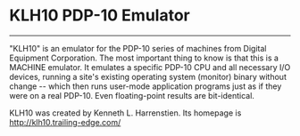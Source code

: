 KLH10 PDP-10 Emulator
=====================

---

"KLH10" is an emulator for the PDP-10 series of machines from Digital 
Equipment Corporation.  The most important thing to know is that this is 
a MACHINE emulator.  It emulates a specific PDP-10 CPU and all necessary 
I/O devices, running a site's existing operating system (monitor) binary 
without change -- which then runs user-mode application programs just as 
if they were on a real PDP-10.  Even floating-point results are 
bit-identical.

KLH10 was created by Kenneth L. Harrenstien.  Its homepage is 
http://klh10.trailing-edge.com/
